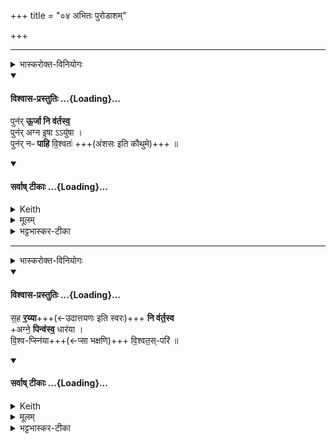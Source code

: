 +++
title = "०४ अभितः पुरोडाशम्"

+++
_______
<details><summary>भास्करोक्त-विनियोगः</summary>

9अभितः पुरोडाशम् आहुतीर् जुहोति पुरस्ताद् उपरिष्टाच् च - पनर् ऊर्जेति द्वाभ्यां गायत्रीभ्याम् ॥
</details>
<div class="js_include" newlevelforh1="4" title="विश्वास-प्रस्तुतिः" unfilled url="/vedAH_yajuH/taittirIyam/sArasvata-vibhAgaH/saMhitA/Rk/vishvAsa-prastutiH/1/5_punarAdheyAdi/03_punar-AdhAna-mantrAH/04_abhitaH_puroDAsham/02_punar_UrjA.md">
<details open><summary><h4>विश्वास-प्रस्तुतिः ...{Loading}...</h4></summary>

पुन॑र् **ऊ॒र्जा नि व॑र्तस्व॒**  
पुन॑र् अग्न इ॒षा ऽऽयु॑षा ।  
पुन॑र् नᳶ **पाहि** वि॒श्वतः॑ +++(अंशसः इति कौथुमे)+++ ॥
</details>
</div>
<div class="js_include" newlevelforh1="4" title="सर्वाष् टीकाः" unfilled url="/vedAH_yajuH/taittirIyam/sArasvata-vibhAgaH/saMhitA/Rk/sarvASh_TIkAH/1/5_punarAdheyAdi/03_punar-AdhAna-mantrAH/04_abhitaH_puroDAsham/02_punar_UrjA.md">
<details open><summary><h4>सर्वाष् टीकाः ...{Loading}...</h4></summary>
<details><summary>Keith</summary>

Return with strength, return,  
O Agni, with food and life;  
Again guard us on all sides.
</details>

<details><summary>मूलम्</summary>

पुन॑रू॒र्जा नि व॑र्तस्व॒ पुन॑रग्न इ॒षाऽऽयु॑षा ।  
पुन॑र्नᳶ पाहि वि॒श्वतः॑  ॥
</details>

<details><summary>भट्टभास्कर-टीका</summary>

हे अग्ने ऊर्जा रसेन क्षीरादिना अस्मभ्यं देयेन सह निवर्तस्व पुनरुद्वासितोहमिति सञ्जातमन्युर्वा मय्युपेक्षां मा कार्षीः । इषा अन्नेन आयुषा च सह पुनार्निवर्तस्वेत्येव । उद्वासननिमित्ताच्च पापाद्विश्वतोस्मान्पुनः पाहि रक्ष ॥
</details>
</details>
</div>

_______
<details><summary>भास्करोक्त-विनियोगः</summary>

10द्वितीया -  
</details>
<div class="js_include" newlevelforh1="4" title="विश्वास-प्रस्तुतिः" unfilled url="/vedAH_yajuH/taittirIyam/sArasvata-vibhAgaH/saMhitA/Rk/vishvAsa-prastutiH/1/5_punarAdheyAdi/03_punar-AdhAna-mantrAH/04_abhitaH_puroDAsham/03_saha_rayyA.md">
<details open><summary><h4>विश्वास-प्रस्तुतिः ...{Loading}...</h4></summary>

स॒ह **र॒य्या**+++(←उदात्तयणः इति स्वरः)+++ **नि व॑र्त॒स्व**  
+अग्ने॒ **पिन्व॑स्व॒** धार॑या ।  
वि॒श्व-प्स्नि॑या+++(←प्सा भक्षणि)+++ वि॒श्वत॒स्-परि॑  ॥
</details>
</div>
<div class="js_include" newlevelforh1="4" title="सर्वाष् टीकाः" unfilled url="/vedAH_yajuH/taittirIyam/sArasvata-vibhAgaH/saMhitA/Rk/sarvASh_TIkAH/1/5_punarAdheyAdi/03_punar-AdhAna-mantrAH/04_abhitaH_puroDAsham/03_saha_rayyA.md">
<details open><summary><h4>सर्वाष् टीकाः ...{Loading}...</h4></summary>
<details><summary>Keith</summary>

Return with wealth, O Agni,  
Fatten with the stream,  
All gaining on every side.
</details>

<details><summary>मूलम्</summary>

स॒ह र॒य्या नि व॑र्त॒स्वाग्ने॒ पिन्व॑स्व॒ धार॑या ।  
वि॒श्वप्स्नि॑या वि॒श्वत॒स्परि॑  ॥
</details>

<details><summary>भट्टभास्कर-टीका</summary>

हे **अग्ने रय्या** धनेन सह **निवर्तस्व** । 'उदात्तयणः' इति तृतीयाया उदात्तत्वम् । **धारया** ऽनयाहुत्या एतद् आहुति-हेतुकया वा वर्षधारया **विश्वतस्परि** विश्वस्य रक्षणीयस्य तृण-धान्य-लता-पादपादेर् मूर्ध्नि **पिन्वस्व** सिञ्च । पिवि सेचने; इदित्त्वान्नुम् । 'पञ्चम्याः परावध्यर्थे' इति संहितायां सत्वम् । 

धारा विशेष्यते - **विश्वप्स्न्या** । **प्सा** भक्षणे । विश्वेन प्सानीया भक्षणीया विश्वं वा प्साति भक्षयति व्याप्नोतीति **विश्वप्स्न्** । 'श्वन्नुक्षन्' इत्यादौ कनिन्प्रत्ययान्तो निपात्यते निपातनसामर्थ्यादभीष्टस्वरसिद्धिः । 'ऋन्नेभ्यः' इति ङीप् ॥
</details>
</details>
</div>
